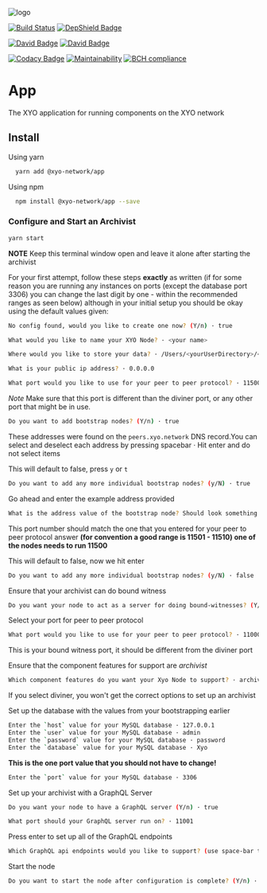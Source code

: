 
[logo]: https://cdn.xy.company/img/brand/XY_Logo_GitHub.png

![logo]

[![Build Status](https://travis-ci.com/XYOracleNetwork/app-xyo-nodejs.svg?branch=develop)](https://travis-ci.com/XYOracleNetwork/app-xyo-nodejs) [![DepShield Badge](https://depshield.sonatype.org/badges/XYOracleNetwork/app-xyo-nodejs/depshield.svg)](https://depshield.github.io)

[![David Badge](https://david-dm.org/xyoraclenetwork/app-xyo-nodejs/status.svg)](https://david-dm.org/xyoraclenetwork/app-xyo-nodejs) [![David Badge](https://david-dm.org/xyoraclenetwork/app-xyo-nodejs/dev-status.svg)](https://david-dm.org/xyoraclenetwork/app-xyo-nodejs)

[![Codacy Badge](https://api.codacy.com/project/badge/Grade/1f31c7fa87694b8eab91a2d71f74b697)](https://www.codacy.com/app/arietrouw/app-xyo-nodejs?utm_source=github.com&amp;utm_medium=referral&amp;utm_content=XYOracleNetwork/app-xyo-nodejs&amp;utm_campaign=Badge_Grade) [![Maintainability](https://api.codeclimate.com/v1/badges/f3dd4f4d35e1bd9eeabc/maintainability)](https://codeclimate.com/github/XYOracleNetwork/app-xyo-nodejs/maintainability) [![BCH compliance](https://bettercodehub.com/edge/badge/XYOracleNetwork/app-xyo-nodejs?branch=develop)](https://bettercodehub.com/results/XYOracleNetwork/app-xyo-nodejs)

# App

The XYO application for running components on the XYO network

## Install

Using yarn 

```sh
  yarn add @xyo-network/app
```

Using npm

```sh
  npm install @xyo-network/app --save
```

### Configure and Start an Archivist

```sh
yarn start
```

**NOTE** Keep this terminal window open and leave it alone after starting the archivist

For your first attempt, follow these steps **exactly** as written (if for some reason you are running any instances on ports (except the database port 3306) you can change the last digit by one - within the recommended ranges as seen below) although in your initial setup you should be okay using the default values given:

```sh
No config found, would you like to create one now? (Y/n) · true
``` 

```sh
What would you like to name your XYO Node? · <your name>
```

```sh
Where would you like to store your data? · /Users/<yourUserDirectory>/<yourProjectDirectory>/sdk-core-nodejs/packages/app/node-data
```

```sh
What is your public ip address? · 0.0.0.0
```

```sh
What port would you like to use for your peer to peer protocol? · 11500
``` 
*Note* Make sure that this port is different than the diviner port, or any other port that might be in use. 

```sh 
Do you want to add bootstrap nodes? (Y/n) · true
```

These addresses were found on the `peers.xyo.network` DNS record.You can select and deselect each address by pressing spacebar · Hit enter and do not select items

This will default to false, press `y` or `t`
```sh
Do you want to add any more individual bootstrap nodes? (y/N) · true
```

Go ahead and enter the example address provided
```sh
What is the address value of the bootstrap node? Should look something like /ip4/127.0.0.1/tcp/11500 · /ip4/127.0.0.1/tcp/11501
``` 
This port number should match the one that you entered for your peer to peer protocol answer **(for convention a good range is 11501 - 11510) one of the nodes needs to run 11500**

This will default to false, now we hit enter
```sh
Do you want to add any more individual bootstrap nodes? (y/N) · false
```
Ensure that your archivist can do bound witness
```sh
Do you want your node to act as a server for doing bound-witnesses? (Y/n) · true
```

Select your port for peer to peer protocol 
```sh 
What port would you like to use for your peer to peer protocol? · 11000
``` 
This is your bound witness port, it should be different from the diviner port

Ensure that the component features for support are *archivist*
```sh
Which component features do you want your Xyo Node to support? · archivist
``` 
If you select diviner, you won't get the correct options to set up an archivist

Set up the database with the values from your bootstrapping earlier
```sh
Enter the `host` value for your MySQL database · 127.0.0.1
Enter the `user` value for your MySQL database · admin
Enter the `password` value for your MySQL database · password
Enter the `database` value for your MySQL database · Xyo
```
**This is the one port value that you should not have to change!**
```sh
Enter the `port` value for your MySQL database · 3306
```

Set up your archivist with a GraphQL Server
```sh
Do you want your node to have a GraphQL server (Y/n) · true
```
```sh
What port should your GraphQL server run on? · 11001
```

Press enter to set up all of the GraphQL endpoints
```sh
Which GraphQL api endpoints would you like to support? (use space-bar to toggle selection. Press enter once finished) · about, blockByHash, blockList, intersections, blocksByPublicKey, entities
```

Start the node
```sh
Do you want to start the node after configuration is complete? (Y/n) · true
```
